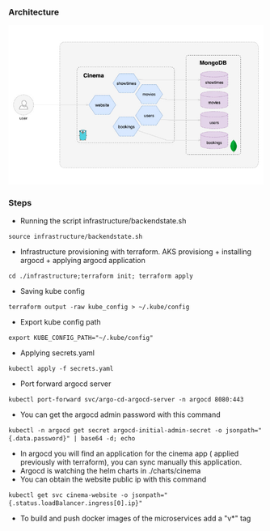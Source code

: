 ### Architecture

![overview](docs/images/overview.jpg)



### Steps
- Running the script infrastructure/backendstate.sh 
```
source infrastructure/backendstate.sh
```
- Infrastructure provisioning with terraform. AKS provisiong + installing argocd + applying argocd application 
```
cd ./infrastructure;terraform init; terraform apply 
```
- Saving kube config
```
terraform output -raw kube_config > ~/.kube/config
```
- Export kube config path
```
export KUBE_CONFIG_PATH="~/.kube/config"
```
- Applying secrets.yaml
```
kubectl apply -f secrets.yaml
```
- Port forward argocd server 
```
kubectl port-forward svc/argo-cd-argocd-server -n argocd 8080:443
```
- You can get the argocd admin password with this command
```
kubectl -n argocd get secret argocd-initial-admin-secret -o jsonpath="{.data.password}" | base64 -d; echo
``` 
- In argocd you will find an application for the cinema app ( applied previously with terraform), you can sync manually this application.
- Argocd is watching the helm charts in ./charts/cinema
- You can obtain the website public ip with this command 
```
kubectl get svc cinema-website -o jsonpath="{.status.loadBalancer.ingress[0].ip}"
```
- To build and push docker images of the microservices add a "v*" tag 
